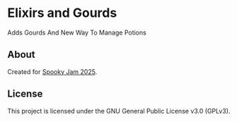 # Elixirs and Gourds
Adds Gourds And New Way To Manage Potions

## About
Created for [Spooky Jam 2025](https://spooky-jam.com/events/2025/).

## License
This project is licensed under the GNU General Public License v3.0 (GPLv3).  